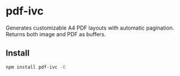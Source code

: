 # pdf-ivc
Generates customizable A4 PDF layouts with automatic pagination.  
Returns both image and PDF as buffers.
## Install
```sh
npm install pdf-ivc -E
```
